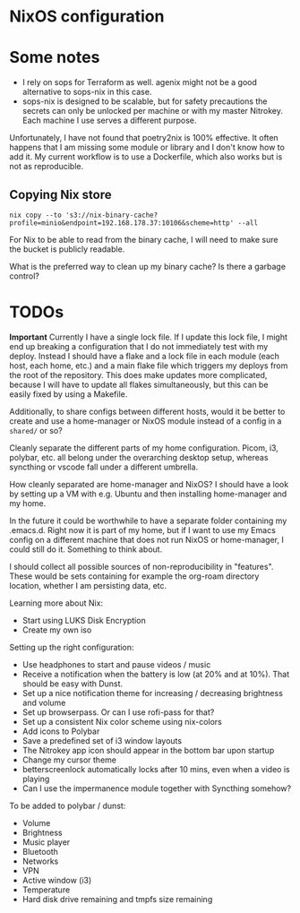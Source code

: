 # NixOS configuration

# Some notes

- I rely on sops for Terraform as well. agenix might not be a good alternative to sops-nix in this case.
- sops-nix is designed to be scalable, but for safety precautions the secrets can only be unlocked per machine or with my master Nitrokey. Each machine I use serves a different purpose.

Unfortunately, I have not found that poetry2nix is 100% effective. It often happens that I am missing some module or library and I don't know how to add it. My current workflow is to use a Dockerfile, which also works but is not as reproducible.

## Copying Nix store

`nix copy --to 's3://nix-binary-cache?profile=minio&endpoint=192.168.178.37:10106&scheme=http' --all`

For Nix to be able to read from the binary cache, I will need to make sure the bucket is publicly readable.

What is the preferred way to clean up my binary cache? Is there a garbage control?

# TODOs

**Important**
Currently I have a single lock file. If I update this lock file, I might end up breaking a configuration that I do not immediately test with my deploy. Instead I should have a flake and a lock file in each module (each host, each home, etc.) and a main flake file which triggers my deploys from the root of the repository. This does make updates more complicated, because I will have to update all flakes simultaneously, but this can be easily fixed by using a Makefile.

Additionally, to share configs between different hosts, would it be better to create and use a home-manager or NixOS module instead of a config in a `shared/` or so?

Cleanly separate the different parts of my home configuration. Picom, i3, polybar, etc. all belong under the overarching desktop setup, whereas syncthing or vscode fall under a different umbrella.

How cleanly separated are home-manager and NixOS? I should have a look by setting up a VM with e.g. Ubuntu and then installing home-manager and my home.

In the future it could be worthwhile to have a separate folder containing my .emacs.d. Right now it is part of my home, but if I want to use my Emacs config on a different machine that does not run NixOS or home-manager, I could still do it. Something to think about.

I should collect all possible sources of non-reproducibility in "features". These would be sets containing for example the org-roam directory location, whether I am persisting data, etc.

Learning more about Nix:
- Start using LUKS Disk Encryption
- Create my own iso

Setting up the right configuration:
- Use headphones to start and pause videos / music
- Receive a notification when the battery is low (at 20% and at 10%). That should be easy with Dunst.
- Set up a nice notification theme for increasing / decreasing brightness and volume
- Set up browserpass. Or can I use rofi-pass for that?
- Set up a consistent Nix color scheme using nix-colors
- Add icons to Polybar
- Save a predefined set of i3 window layouts
- The Nitrokey app icon should appear in the bottom bar upon startup
- Change my cursor theme
- betterscreenlock automatically locks after 10 mins, even when a video is playing
- Can I use the impermanence module together with Syncthing somehow?

To be added to polybar / dunst:
- Volume
- Brightness
- Music player
- Bluetooth
- Networks
- VPN
- Active window (i3)
- Temperature
- Hard disk drive remaining and tmpfs size remaining
